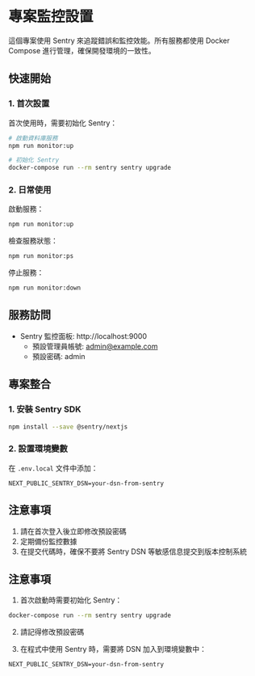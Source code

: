 # 專案監控設置

這個專案使用 Sentry 來追蹤錯誤和監控效能。所有服務都使用 Docker Compose 進行管理，確保開發環境的一致性。

## 快速開始

### 1. 首次設置

首次使用時，需要初始化 Sentry：
```bash
# 啟動資料庫服務
npm run monitor:up

# 初始化 Sentry
docker-compose run --rm sentry sentry upgrade
```

### 2. 日常使用

啟動服務：
```bash
npm run monitor:up
```

檢查服務狀態：
```bash
npm run monitor:ps
```

停止服務：
```bash
npm run monitor:down
```

## 服務訪問

- Sentry 監控面板: http://localhost:9000
  - 預設管理員帳號: admin@example.com
  - 預設密碼: admin

## 專案整合

### 1. 安裝 Sentry SDK
```bash
npm install --save @sentry/nextjs
```

### 2. 設置環境變數
在 `.env.local` 文件中添加：
```env
NEXT_PUBLIC_SENTRY_DSN=your-dsn-from-sentry
```

## 注意事項

1. 請在首次登入後立即修改預設密碼
2. 定期備份監控數據
3. 在提交代碼時，確保不要將 Sentry DSN 等敏感信息提交到版本控制系統

## 注意事項

1. 首次啟動時需要初始化 Sentry：
```bash
docker-compose run --rm sentry sentry upgrade
```

2. 請記得修改預設密碼

3. 在程式中使用 Sentry 時，需要將 DSN 加入到環境變數中：
```env
NEXT_PUBLIC_SENTRY_DSN=your-dsn-from-sentry
```
